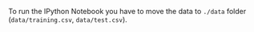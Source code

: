 To run the IPython Notebook you have to move the data to `./data` folder (`data/training.csv`, `data/test.csv`).
